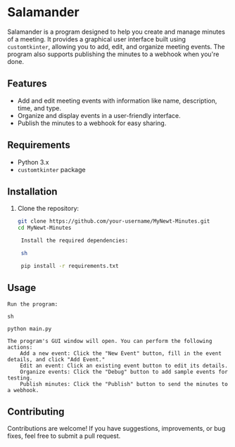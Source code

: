 # Salamander

Salamander is a program designed to help you create and manage minutes of a meeting. It provides a graphical user interface built using `customtkinter`, allowing you to add, edit, and organize meeting events. The program also supports publishing the minutes to a webhook when you're done.

## Features

- Add and edit meeting events with information like name, description, time, and type.
- Organize and display events in a user-friendly interface.
- Publish the minutes to a webhook for easy sharing.

## Requirements

- Python 3.x
- `customtkinter` package

## Installation

1. Clone the repository:

   ```sh
   git clone https://github.com/your-username/MyNewt-Minutes.git
   cd MyNewt-Minutes

    Install the required dependencies:

    sh

    pip install -r requirements.txt

## Usage

    Run the program:

    sh

    python main.py

    The program's GUI window will open. You can perform the following actions:
        Add a new event: Click the "New Event" button, fill in the event details, and click "Add Event."
        Edit an event: Click an existing event button to edit its details.
        Organize events: Click the "Debug" button to add sample events for testing.
        Publish minutes: Click the "Publish" button to send the minutes to a webhook.

## Contributing

Contributions are welcome! If you have suggestions, improvements, or bug fixes, feel free to submit a pull request.

